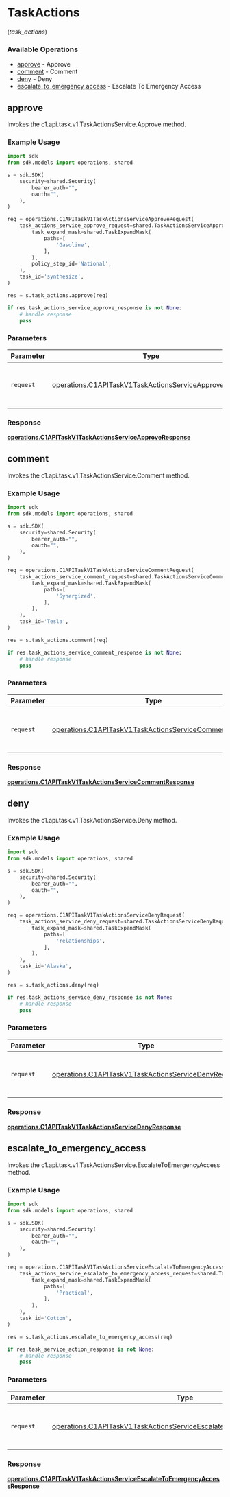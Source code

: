 # TaskActions
(*task_actions*)

### Available Operations

* [approve](#approve) - Approve
* [comment](#comment) - Comment
* [deny](#deny) - Deny
* [escalate_to_emergency_access](#escalate_to_emergency_access) - Escalate To Emergency Access

## approve

Invokes the c1.api.task.v1.TaskActionsService.Approve method.

### Example Usage

```python
import sdk
from sdk.models import operations, shared

s = sdk.SDK(
    security=shared.Security(
        bearer_auth="",
        oauth="",
    ),
)

req = operations.C1APITaskV1TaskActionsServiceApproveRequest(
    task_actions_service_approve_request=shared.TaskActionsServiceApproveRequest(
        task_expand_mask=shared.TaskExpandMask(
            paths=[
                'Gasoline',
            ],
        ),
        policy_step_id='National',
    ),
    task_id='synthesize',
)

res = s.task_actions.approve(req)

if res.task_actions_service_approve_response is not None:
    # handle response
    pass
```

### Parameters

| Parameter                                                                                                                        | Type                                                                                                                             | Required                                                                                                                         | Description                                                                                                                      |
| -------------------------------------------------------------------------------------------------------------------------------- | -------------------------------------------------------------------------------------------------------------------------------- | -------------------------------------------------------------------------------------------------------------------------------- | -------------------------------------------------------------------------------------------------------------------------------- |
| `request`                                                                                                                        | [operations.C1APITaskV1TaskActionsServiceApproveRequest](../../models/operations/c1apitaskv1taskactionsserviceapproverequest.md) | :heavy_check_mark:                                                                                                               | The request object to use for the request.                                                                                       |


### Response

**[operations.C1APITaskV1TaskActionsServiceApproveResponse](../../models/operations/c1apitaskv1taskactionsserviceapproveresponse.md)**


## comment

Invokes the c1.api.task.v1.TaskActionsService.Comment method.

### Example Usage

```python
import sdk
from sdk.models import operations, shared

s = sdk.SDK(
    security=shared.Security(
        bearer_auth="",
        oauth="",
    ),
)

req = operations.C1APITaskV1TaskActionsServiceCommentRequest(
    task_actions_service_comment_request=shared.TaskActionsServiceCommentRequest(
        task_expand_mask=shared.TaskExpandMask(
            paths=[
                'Synergized',
            ],
        ),
    ),
    task_id='Tesla',
)

res = s.task_actions.comment(req)

if res.task_actions_service_comment_response is not None:
    # handle response
    pass
```

### Parameters

| Parameter                                                                                                                        | Type                                                                                                                             | Required                                                                                                                         | Description                                                                                                                      |
| -------------------------------------------------------------------------------------------------------------------------------- | -------------------------------------------------------------------------------------------------------------------------------- | -------------------------------------------------------------------------------------------------------------------------------- | -------------------------------------------------------------------------------------------------------------------------------- |
| `request`                                                                                                                        | [operations.C1APITaskV1TaskActionsServiceCommentRequest](../../models/operations/c1apitaskv1taskactionsservicecommentrequest.md) | :heavy_check_mark:                                                                                                               | The request object to use for the request.                                                                                       |


### Response

**[operations.C1APITaskV1TaskActionsServiceCommentResponse](../../models/operations/c1apitaskv1taskactionsservicecommentresponse.md)**


## deny

Invokes the c1.api.task.v1.TaskActionsService.Deny method.

### Example Usage

```python
import sdk
from sdk.models import operations, shared

s = sdk.SDK(
    security=shared.Security(
        bearer_auth="",
        oauth="",
    ),
)

req = operations.C1APITaskV1TaskActionsServiceDenyRequest(
    task_actions_service_deny_request=shared.TaskActionsServiceDenyRequest(
        task_expand_mask=shared.TaskExpandMask(
            paths=[
                'relationships',
            ],
        ),
    ),
    task_id='Alaska',
)

res = s.task_actions.deny(req)

if res.task_actions_service_deny_response is not None:
    # handle response
    pass
```

### Parameters

| Parameter                                                                                                                  | Type                                                                                                                       | Required                                                                                                                   | Description                                                                                                                |
| -------------------------------------------------------------------------------------------------------------------------- | -------------------------------------------------------------------------------------------------------------------------- | -------------------------------------------------------------------------------------------------------------------------- | -------------------------------------------------------------------------------------------------------------------------- |
| `request`                                                                                                                  | [operations.C1APITaskV1TaskActionsServiceDenyRequest](../../models/operations/c1apitaskv1taskactionsservicedenyrequest.md) | :heavy_check_mark:                                                                                                         | The request object to use for the request.                                                                                 |


### Response

**[operations.C1APITaskV1TaskActionsServiceDenyResponse](../../models/operations/c1apitaskv1taskactionsservicedenyresponse.md)**


## escalate_to_emergency_access

Invokes the c1.api.task.v1.TaskActionsService.EscalateToEmergencyAccess method.

### Example Usage

```python
import sdk
from sdk.models import operations, shared

s = sdk.SDK(
    security=shared.Security(
        bearer_auth="",
        oauth="",
    ),
)

req = operations.C1APITaskV1TaskActionsServiceEscalateToEmergencyAccessRequest(
    task_actions_service_escalate_to_emergency_access_request=shared.TaskActionsServiceEscalateToEmergencyAccessRequest(
        task_expand_mask=shared.TaskExpandMask(
            paths=[
                'Practical',
            ],
        ),
    ),
    task_id='Cotton',
)

res = s.task_actions.escalate_to_emergency_access(req)

if res.task_service_action_response is not None:
    # handle response
    pass
```

### Parameters

| Parameter                                                                                                                                                            | Type                                                                                                                                                                 | Required                                                                                                                                                             | Description                                                                                                                                                          |
| -------------------------------------------------------------------------------------------------------------------------------------------------------------------- | -------------------------------------------------------------------------------------------------------------------------------------------------------------------- | -------------------------------------------------------------------------------------------------------------------------------------------------------------------- | -------------------------------------------------------------------------------------------------------------------------------------------------------------------- |
| `request`                                                                                                                                                            | [operations.C1APITaskV1TaskActionsServiceEscalateToEmergencyAccessRequest](../../models/operations/c1apitaskv1taskactionsserviceescalatetoemergencyaccessrequest.md) | :heavy_check_mark:                                                                                                                                                   | The request object to use for the request.                                                                                                                           |


### Response

**[operations.C1APITaskV1TaskActionsServiceEscalateToEmergencyAccessResponse](../../models/operations/c1apitaskv1taskactionsserviceescalatetoemergencyaccessresponse.md)**

